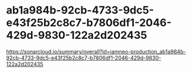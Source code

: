 # ab1a984b-92cb-4733-9dc5-e43f25b2c8c7-b7806df1-2046-429d-9830-122a2d202435
https://sonarcloud.io/summary/overall?id=iamneo-production_ab1a984b-92cb-4733-9dc5-e43f25b2c8c7-b7806df1-2046-429d-9830-122a2d202435
